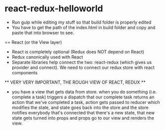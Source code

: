 # react-redux-helloworld
- Run gulp while editing my stuff so that build folder is properly edited
- You have to get the path of the index.html in build folder and copy and paste that into browser to see.

== React (or the View layer)
- React is completely optional (Redux does NOT depend on React)
- Redux canonically used with React
- Separate libraries help connect the two: react-redux (which gives us provider and connect).  We need to connect our redux store with react components

** VERY VERY IMPORTANT, THE ROUGH VIEW OF REACT, REDUX **
- you have a view that gets data from store. when you do something (i.e. complete a task) triggers a dispatch that our complete task returns an action that we've completed a task, action gets passed to reducer which modifies the state, and state goes back into the store and the store notifies everybody that's connected that there's a new state, that new state gets turned into props and props go to our view and renders the view.